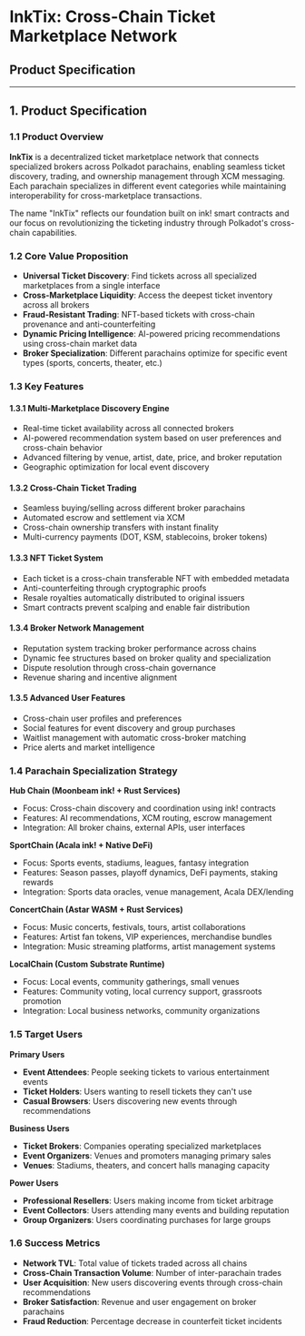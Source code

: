 # InkTix: Cross-Chain Ticket Marketplace Network
## Product Specification

---

## 1. Product Specification

### 1.1 Product Overview
**InkTix** is a decentralized ticket marketplace network that connects specialized brokers across Polkadot parachains, enabling seamless ticket discovery, trading, and ownership management through XCM messaging. Each parachain specializes in different event categories while maintaining interoperability for cross-marketplace transactions.

The name "InkTix" reflects our foundation built on ink! smart contracts and our focus on revolutionizing the ticketing industry through Polkadot's cross-chain capabilities.

### 1.2 Core Value Proposition
- **Universal Ticket Discovery**: Find tickets across all specialized marketplaces from a single interface
- **Cross-Marketplace Liquidity**: Access the deepest ticket inventory across all brokers
- **Fraud-Resistant Trading**: NFT-based tickets with cross-chain provenance and anti-counterfeiting
- **Dynamic Pricing Intelligence**: AI-powered pricing recommendations using cross-chain market data
- **Broker Specialization**: Different parachains optimize for specific event types (sports, concerts, theater, etc.)

### 1.3 Key Features

#### 1.3.1 Multi-Marketplace Discovery Engine
- Real-time ticket availability across all connected brokers
- AI-powered recommendation system based on user preferences and cross-chain behavior
- Advanced filtering by venue, artist, date, price, and broker reputation
- Geographic optimization for local event discovery

#### 1.3.2 Cross-Chain Ticket Trading
- Seamless buying/selling across different broker parachains
- Automated escrow and settlement via XCM
- Cross-chain ownership transfers with instant finality
- Multi-currency payments (DOT, KSM, stablecoins, broker tokens)

#### 1.3.3 NFT Ticket System
- Each ticket is a cross-chain transferable NFT with embedded metadata
- Anti-counterfeiting through cryptographic proofs
- Resale royalties automatically distributed to original issuers
- Smart contracts prevent scalping and enable fair distribution

#### 1.3.4 Broker Network Management
- Reputation system tracking broker performance across chains
- Dynamic fee structures based on broker quality and specialization
- Dispute resolution through cross-chain governance
- Revenue sharing and incentive alignment

#### 1.3.5 Advanced User Features
- Cross-chain user profiles and preferences
- Social features for event discovery and group purchases
- Waitlist management with automatic cross-broker matching
- Price alerts and market intelligence

### 1.4 Parachain Specialization Strategy

**Hub Chain (Moonbeam ink! + Rust Services)**
- Focus: Cross-chain discovery and coordination using ink! contracts
- Features: AI recommendations, XCM routing, escrow management
- Integration: All broker chains, external APIs, user interfaces

**SportChain (Acala ink! + Native DeFi)**
- Focus: Sports events, stadiums, leagues, fantasy integration
- Features: Season passes, playoff dynamics, DeFi payments, staking rewards
- Integration: Sports data oracles, venue management, Acala DEX/lending

**ConcertChain (Astar WASM + Rust Services)**  
- Focus: Music concerts, festivals, tours, artist collaborations
- Features: Artist fan tokens, VIP experiences, merchandise bundles
- Integration: Music streaming platforms, artist management systems

**LocalChain (Custom Substrate Runtime)**
- Focus: Local events, community gatherings, small venues
- Features: Community voting, local currency support, grassroots promotion
- Integration: Local business networks, community organizations

### 1.5 Target Users

**Primary Users**
- **Event Attendees**: People seeking tickets to various entertainment events
- **Ticket Holders**: Users wanting to resell tickets they can't use
- **Casual Browsers**: Users discovering new events through recommendations

**Business Users**
- **Ticket Brokers**: Companies operating specialized marketplaces
- **Event Organizers**: Venues and promoters managing primary sales
- **Venues**: Stadiums, theaters, and concert halls managing capacity

**Power Users**
- **Professional Resellers**: Users making income from ticket arbitrage
- **Event Collectors**: Users attending many events and building reputation
- **Group Organizers**: Users coordinating purchases for large groups

### 1.6 Success Metrics
- **Network TVL**: Total value of tickets traded across all chains
- **Cross-Chain Transaction Volume**: Number of inter-parachain trades
- **User Acquisition**: New users discovering events through cross-chain recommendations
- **Broker Satisfaction**: Revenue and user engagement on broker parachains
- **Fraud Reduction**: Percentage decrease in counterfeit ticket incidents
